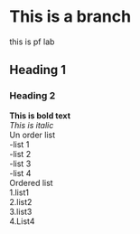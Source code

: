 # This is a branch
this is pf lab
## Heading 1
### Heading 2
**This is bold text**
<br/>
_This is italic_
<br/>
Un order list
<br/>
-list 1
<br/>
-list 2
<br/>
-list 3
<br/>
-list 4
<br/>
Ordered list
<br/>
1.list1
<br/>
2.list2
<br/>
3.list3
<br/>
4.List4
